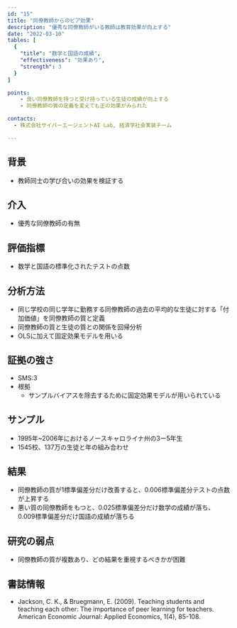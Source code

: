 ```yaml
---
id: "15"
title: "同僚教師からのピア効果"
description: "優秀な同僚教師がいる教師は教育効果が向上する"
date: "2022-03-10"
tables: [
  {
    "title": "数学と国語の成績",
    "effectiveness": "効果あり",
    "strength": 3
  }
]

points:
    - 良い同僚教師を持つと受け持っている生徒の成績が向上する
    - 同僚教師の質の定義を変えても正の効果がみられた

contacts:
  - 株式会社サイバーエージェントAI Lab, 経済学社会実装チーム

---
```


## 背景
- 教師同士の学び合いの効果を検証する

## 介入
- 優秀な同僚教師の有無

## 評価指標
- 数学と国語の標準化されたテストの点数

## 分析方法
- 同じ学校の同じ学年に勤務する同僚教師の過去の平均的な生徒に対する「付加価値」を同僚教師の質と定義
- 同僚教師の質と生徒の質との関係を回帰分析
- OLSに加えて固定効果モデルを用いる

## 証拠の強さ
- SMS:3
- 根拠 
    - サンプルバイアスを除去するために固定効果モデルが用いられている

## サンプル
- 1995年~2006年におけるノースキャロライナ州の3ー5年生
- 1545校、137万の生徒と年の組み合わせ

## 結果
- 同僚教師の質が1標準偏差分だけ改善すると、0.006標準偏差分テストの点数が上昇する
- 悪い質の同僚教師をもつと、0.025標準偏差分だけ数学の成績が落ち、0.009標準偏差分だけ国語の成績が落ちる

## 研究の弱点
- 同僚教師の質が複数あり、どの結果を重視するべきかが困難

## 書誌情報
- Jackson, C. K., & Bruegmann, E. (2009). Teaching students and teaching each other: The importance of peer learning for teachers. American Economic Journal: Applied Economics, 1(4), 85-108.